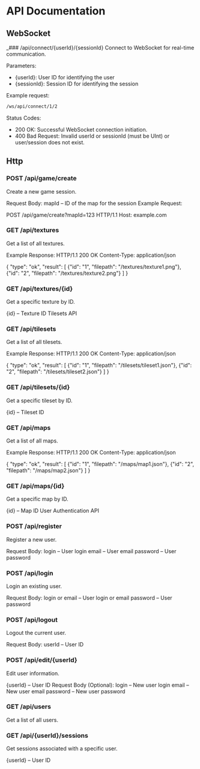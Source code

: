 # API Documentation

## WebSocket

_### /api/connect/{userId}/{sessionId}
Connect to WebSocket for real-time communication.

Parameters:
- {userId}: User ID for identifying the user
- {sessionId}: Session ID for identifying the session

Example request:
```bash
/ws/api/connect/1/2
```
Status Codes:
- 200 OK: Successful WebSocket connection initiation.
- 400 Bad Request: Invalid userId or sessionId (must be UInt) or user/session does not exist.

## Http

### POST /api/game/create
Create a new game session.

Request Body:
mapId – ID of the map for the session
Example Request:

POST /api/game/create?mapId=123 HTTP/1.1
Host: example.com



### GET /api/textures
Get a list of all textures.

Example Response:
HTTP/1.1 200 OK
Content-Type: application/json

{
    "type": "ok",
    "result": [
        {"id": "1", "filepath": "/textures/texture1.png"},
        {"id": "2", "filepath": "/textures/texture2.png"}
    ]
}

### GET /api/textures/{id}
Get a specific texture by ID.

{id} – Texture ID
Tilesets API

### GET /api/tilesets
Get a list of all tilesets.

Example Response:
HTTP/1.1 200 OK
Content-Type: application/json

{
    "type": "ok",
    "result": [
        {"id": "1", "filepath": "/tilesets/tileset1.json"},
        {"id": "2", "filepath": "/tilesets/tileset2.json"}
    ]
}

### GET /api/tilesets/{id}
Get a specific tileset by ID.

{id} – Tileset ID

### GET /api/maps
Get a list of all maps.

Example Response:
HTTP/1.1 200 OK
Content-Type: application/json

{
    "type": "ok",
    "result": [
        {"id": "1", "filepath": "/maps/map1.json"},
        {"id": "2", "filepath": "/maps/map2.json"}
    ]
}

### GET /api/maps/{id}
Get a specific map by ID.

{id} – Map ID
User Authentication API

### POST /api/register
Register a new user.

Request Body:
login – User login
email – User email
password – User password

### POST /api/login
Login an existing user.

Request Body:
login or email – User login or email
password – User password

### POST /api/logout
Logout the current user.

Request Body:
userId – User ID

### POST /api/edit/{userId}
Edit user information.

{userId} – User ID
Request Body (Optional):
login – New user login
email – New user email
password – New user password

### GET /api/users
Get a list of all users.

### GET /api/{userId}/sessions
Get sessions associated with a specific user.

{userId} – User ID